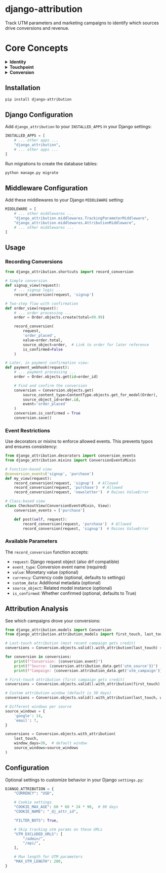 # django-attribution

Track UTM parameters and marketing campaigns to identify which sources drive conversions and revenue.


# Core Concepts

<details>
<summary><strong>Identity</strong></summary>

An identity represents a visitor who came to your site from a trackable marketing source.

An identity can be:
- Browsing without logging in (tracked by cookie)
- Linked to a logged-in user account
- Merged when an anonymous visitor logs in (their history gets consolidated with their user account)
</details>

<details>
<summary><strong>Touchpoint</strong></summary>

A touchpoint captures where someone came from when they visit your site with tracking data.

Includes:
- UTM parameters (`utm_source=google`, `utm_campaign=summer_sale`)
- Click IDs (`gclid`, `fbclid`, etc.)
- URL they landed on and referrer
</details>

<details>
<summary><strong>Conversion</strong></summary>

A conversion is when someone does something valuable - signs up, makes a purchase, starts a trial.

- Links to the identity who converted
- Can have a monetary value and currency
- Can be marked as confirmed/unconfirmed (useful for pending payments)
- Gets attributed back to touchpoints to see which campaigns drove results
</details>

## Installation

```bash
pip install django-attribution
```

## Django Configuration

Add `django_attribution` to your `INSTALLED_APPS` in your Django settings:

```python
INSTALLED_APPS = [
    # ... other apps ...
    "django_attribution",
    # ... other apps ...
]
```

Run migrations to create the database tables:

```bash
python manage.py migrate
```

## Middleware Configuration

Add these middlewares to your Django `MIDDLEWARE` setting:

```python
MIDDLEWARE = [
    # ... other middlewares ...
    "django_attribution.middlewares.TrackingParameterMiddleware",
    "django_attribution.middlewares.AttributionMiddleware",
    # ... other middlewares ...
]
```

## Usage

### Recording Conversions

```python
from django_attribution.shortcuts import record_conversion

# Simple conversion
def signup_view(request):
    # ... signup logic ...
    record_conversion(request, 'signup')

# Two-step flow with confirmation
def order_view(request):
    # ... order processing ...
    order = Order.objects.create(total=99.99)

    record_conversion(
        request,
        'order_placed',
        value=order.total,
        source_object=order,  # Link to order for later reference
        is_confirmed=False
    )

# Later, in payment confirmation view:
def payment_webhook(request):
    # ... payment processing ...
    order = Order.objects.get(id=order_id)

    # Find and confirm the conversion
    conversion = Conversion.objects.get(
        source_content_type=ContentType.objects.get_for_model(Order),
        source_object_id=order.id,
        event='order_placed'
    )
    conversion.is_confirmed = True
    conversion.save()
```

### Event Restrictions

Use decorators or mixins to enforce allowed events. This prevents typos and ensures consistency:

```python
from django_attribution.decorators import conversion_events
from django_attribution.mixins import ConversionEventsMixin

# Function-based view
@conversion_events('signup', 'purchase')
def my_view(request):
    record_conversion(request, 'signup')  # Allowed
    record_conversion(request, 'purchase')  # Allowed
    record_conversion(request, 'newsletter')  # Raises ValueError

# Class-based view
class CheckoutView(ConversionEventsMixin, View):
    conversion_events = ['purchase']

    def post(self, request):
        record_conversion(request, 'purchase')  # Allowed
        record_conversion(request, 'signup')  # Raises ValueError
```

### Available Parameters

The `record_conversion` function accepts:

- `request`: Django request object (also drf compatible)
- `event_type`: Conversion event name (required)
- `value`: Monetary value (optional)
- `currency`: Currency code (optional, defaults to settings)
- `custom_data`: Additional metadata (optional)
- `source_object`: Related model instance (optional)
- `is_confirmed`: Whether confirmed (optional, defaults to True)

## Attribution Analysis

See which campaigns drove your conversions:

```python
from django_attribution.models import Conversion
from django_attribution.attribution_models import first_touch, last_touch

# Last-touch attribution (most recent campaign gets credit)
conversions = Conversion.objects.valid().with_attribution(last_touch) # .valid() = is_active + is_confrimed

for conversion in conversions:
    print(f"Conversion: {conversion.event}")
    print(f"Source: {conversion.attribution_data.get('utm_source')}")
    print(f"Campaign: {conversion.attribution_data.get('utm_campaign')}")

# First-touch attribution (first campaign gets credit)
conversions = Conversion.objects.valid().with_attribution(first_touch)

# Custom attribution window (default is 30 days)
conversions = Conversion.objects.valid().with_attribution(last_touch, window_days=7)

# Different windows per source
source_windows = {
    'google': 14,
    'email': 7,
}

conversions = Conversion.objects.with_attribution(
    last_touch,
    window_days=30,  # default window
    source_windows=source_windows
)
```

## Configuration

Optional settings to customize behavior in your Django `settings.py`:

```python
DJANGO_ATTRIBUTION = {
    "CURRENCY": "USD",

    # Cookie settings
    "COOKIE_MAX_AGE": 60 * 60 * 24 * 90,  # 90 days
    "COOKIE_NAME": "_dj_attr_id",

    "FILTER_BOTS": True,

    # Skip tracking utm params on these URLs
    "UTM_EXCLUDED_URLS": [
        "/admin/",
        "/api/",
    ],

    # Max length for UTM parameters
    "MAX_UTM_LENGTH": 200,
}
